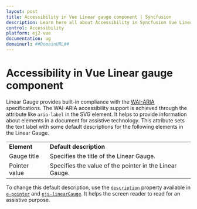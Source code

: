 ```yaml
---
layout: post
title: Accessibility in Vue Linear gauge component | Syncfusion
description: Learn here all about Accessibility in Syncfusion Vue Linear gauge component of Syncfusion Essential JS 2 and more.
control: Accessibility 
platform: ej2-vue
documentation: ug
domainurl: ##DomainURL##
---
```


# Accessibility in Vue Linear gauge component

<!-- markdownlint-disable MD013 -->

Linear Gauge provides built-in compliance with the [WAI-ARIA](http://www.w3.org/WAI/PF/aria-practices/) specifications.
The WAI-ARIA accessibility support is achieved through the attribute like `aria-label` in the SVG element. It helps to provide information about elements in a document for assistive technology. This attribute sets the text label with some default descriptions for the following elements in the Linear Gauge.

<!-- markdownlint-disable MD033 -->

<table>
<tr>
<td><b>Element</b></td>
<td><b>Default description</b></td>
</tr>
<tr>
<td>Gauge title</td>
<td>Specifies the title of the Linear Gauge.</td>
</tr>
<tr>
<td>Pointer value</td>
<td>Specifies the value of the pointer in the Linear Gauge.</td>
</tr>
</table>

To change this default description, use the [`description`](https://ej2.syncfusion.com/vue/documentation/api/linear-gauge/#description) property available in [`e-pointer`](https://ej2.syncfusion.com/vue/documentation/api/linear-gauge/pointerModel/#description) and [`ejs-linearGauge`](https://ej2.syncfusion.com/vue/documentation/api/linear-gauge/#description). It helps the screen reader to read for an assistive purpose.
